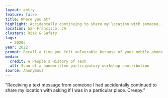 ```yaml
---
layout: entry
feature: false
title: Where you at?
highlight: Accidentally continuing to share my location with someone... Creepy.
location: San Francisco, CA
clusters: Risk & Safety
tags:
  - 2020s
year: 2022
prompt: Recall a time you felt vulnerable because of your mobile phone.
media:
  credit: A People's History of Tech
  alt: Scan of a handwritten participatory workshop contribution
source: Anonymous
---
```

"Receiving a text message from someone I had accidentally continued to share my location with asking if I was in a particular place. Creepy."
